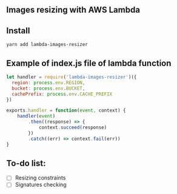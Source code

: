 Images resizing with AWS Lambda
---
## Install
```
yarn add lambda-images-resizer
```

## Example of  index.js file of lambda function
```js
let handler = require('lambda-images-resizer')({
  region: process.env.REGION,
  bucket: process.env.BUCKET,
  cachePrefix: process.env.CACHE_PREFIX
})

exports.handler = function(event, context) {
    handler(event)
        .then((response) => {
            context.succeed(response)
        })
        .catch((err) => context.fail(err))
}
```

## To-do list:
- [ ] Resizing constraints
- [ ] Signatures checking
